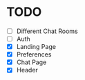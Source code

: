 # TODO
- [ ] Different Chat Rooms
- [ ] Auth
- [x] Landing Page
- [x] Preferences
- [x] Chat Page
- [x] Header